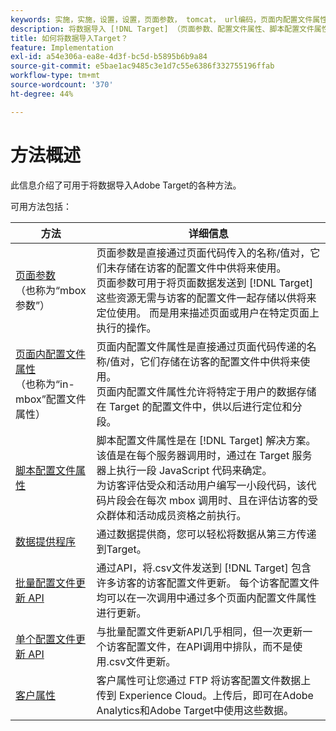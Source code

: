```yaml
---
keywords: 实施，实施，设置，设置，页面参数， tomcat， url编码，页面内配置文件属性， mbox参数，页面内配置文件属性，脚本配置文件属性，批量配置文件更新API，单个文件更新API，客户属性，实施5，实施6，实施7，实施8，实施9，实施0，实施1，实施2，实施3，实施4，实施5，数据提供程序，数据提供程序
description: 将数据导入 [!DNL Target] （页面参数、配置文件属性、脚本配置文件属性、数据提供程序、单个和批量配置文件更新API、客户属性）。
title: 如何将数据导入Target？
feature: Implementation
exl-id: a54e306a-ea8e-4d3f-bc5d-b5895b6b9a84
source-git-commit: e5bae1ac9485c3e1d7c55e6386f332755196ffab
workflow-type: tm+mt
source-wordcount: '370'
ht-degree: 44%

---
```


# 方法概述

此信息介绍了可用于将数据导入Adobe Target的各种方法。

可用方法包括：

| 方法 | 详细信息 |
| --- | --- |
| [页面参数](page-parameters.md)<br />（也称为“mbox参数”） | 页面参数是直接通过页面代码传入的名称/值对，它们未存储在访客的配置文件中供将来使用。<br />页面参数可用于将页面数据发送到 [!DNL Target] 这些资源无需与访客的配置文件一起存储以供将来定位使用。 而是用来描述页面或用户在特定页面上执行的操作。 |
| [页面内配置文件属性](in-page-profile-attributes.md)<br />（也称为“in-mbox”配置文件属性） | 页面内配置文件属性是直接通过页面代码传递的名称/值对，它们存储在访客的配置文件中供将来使用。<br />页面内配置文件属性允许将特定于用户的数据存储在 Target 的配置文件中，供以后进行定位和分段。 |
| [脚本配置文件属性](script-profile-attributes.md) | 脚本配置文件属性是在 [!DNL Target] 解决方案。 该值是在每个服务器调用时，通过在 Target 服务器上执行一段 JavaScript 代码来确定。<br />为访客评估受众和活动用户编写一小段代码，该代码片段会在每次 mbox 调用时、且在评估访客的受众群体和活动成员资格之前执行。 |
| [数据提供程序](data-providers.md) | 通过数据提供商，您可以轻松将数据从第三方传递到Target。 |
| [批量配置文件更新 API](bulk-profile-update-api.md) | 通过API，将.csv文件发送到 [!DNL Target] 包含许多访客的访客配置文件更新。 每个访客配置文件均可以在一次调用中通过多个页面内配置文件属性进行更新。 |
| [单个配置文件更新 API](single-profile-update-api.md) | 与批量配置文件更新API几乎相同，但一次更新一个访客配置文件，在API调用中排队，而不是使用.csv文件更新。 |
| [客户属性](customer-attributes.md) | 客户属性可让您通过 FTP 将访客配置文件数据上传到 Experience Cloud。上传后，即可在Adobe Analytics和Adobe Target中使用这些数据。 |
